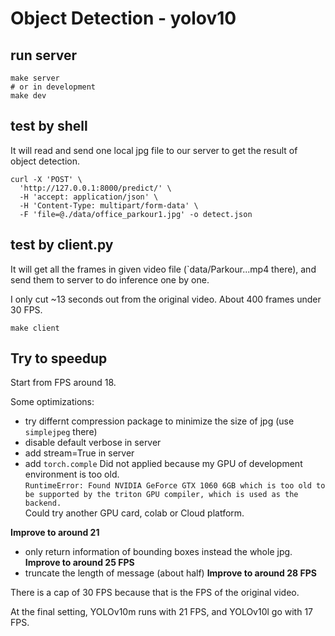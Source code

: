 # Object Detection - yolov10

## run server

```shell
make server
# or in development
make dev
```

## test by shell

It will read and send one local jpg file to our server to get the result of object detection.

```shell
curl -X 'POST' \
  'http://127.0.0.1:8000/predict/' \
  -H 'accept: application/json' \
  -H 'Content-Type: multipart/form-data' \
  -F 'file=@./data/office_parkour1.jpg' -o detect.json
```

## test by client.py

It will get all the frames in given video file (`data/Parkour...mp4 there), and send them to server to do inference one by one.

I only cut ~13 seconds out from the original video. About 400 frames under 30 FPS.

```shell
make client
```

## Try to speedup

Start from FPS around 18.

Some optimizations:
- try differnt compression package to minimize the size of jpg (use `simplejpeg` there)
- disable default verbose in server
- add stream=True in server
- add `torch.comple`
Did not applied because my GPU of development environment is too old.  
`RuntimeError: Found NVIDIA GeForce GTX 1060 6GB which is too old to be supported by the triton GPU compiler, which is used as the backend.`  
Could try another GPU card, colab or Cloud platform.

**Improve to around 21**

- only return information of bounding boxes instead the whole jpg.
**Improve to around 25 FPS**
- truncate the length of message (about half)
**Improve to around 28 FPS**

There is a cap of 30 FPS because that is the FPS of the original video.

At the final setting, YOLOv10m runs with 21 FPS, and YOLOv10l go with 17 FPS. 